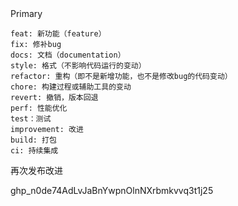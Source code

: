 
<script setup>
import { ElButton, ElRow, ElRate } from 'element-plus'

</script>


<el-row class="mb-4">
  <el-button type="primary">Primary</el-button>
</el-row>



<style>
@import 'element-plus/theme-chalk/index.css';
</style>

```
feat: 新功能（feature）
fix: 修补bug
docs: 文档（documentation）
style: 格式（不影响代码运行的变动）
refactor: 重构（即不是新增功能，也不是修改bug的代码变动）
chore: 构建过程或辅助工具的变动
revert: 撤销，版本回退
perf: 性能优化
test：测试
improvement: 改进
build: 打包
ci: 持续集成
```

再次发布改进

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
